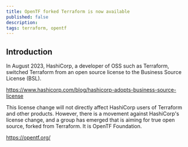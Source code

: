 ```yaml
---
title: OpenTF forked Terraform is now available
published: false
description:
tags: terraform, opentf
---
```


## Introduction

In August 2023, HashiCorp, a developer of OSS such as Terraform, switched Terraform from an open source license to the Business Source License (BSL).

https://www.hashicorp.com/blog/hashicorp-adopts-business-source-license

This license change will not directly affect HashiCorp users of Terraform and other products. However, there is a movement against HashiCorp's license change, and a group has emerged that is aiming for true open source, forked from Terraform. It is OpenTF Foundation.

https://opentf.org/

